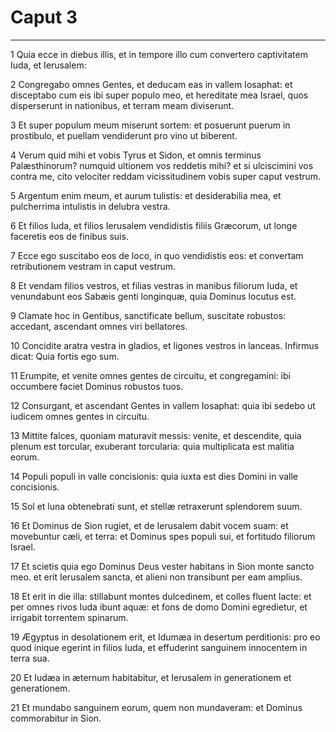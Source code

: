 # Caput 3

***

1 Quia ecce in diebus illis, et in tempore illo cum convertero captivitatem Iuda, et Ierusalem:

2 Congregabo omnes Gentes, et deducam eas in vallem Iosaphat: et disceptabo cum eis ibi super populo meo, et hereditate mea Israel, quos disperserunt in nationibus, et terram meam diviserunt.

3 Et super populum meum miserunt sortem: et posuerunt puerum in prostibulo, et puellam vendiderunt pro vino ut biberent.

4 Verum quid mihi et vobis Tyrus et Sidon, et omnis terminus Palæsthinorum? numquid ultionem vos reddetis mihi? et si ulciscimini vos contra me, cito velociter reddam vicissitudinem vobis super caput vestrum.

5 Argentum enim meum, et aurum tulistis: et desiderabilia mea, et pulcherrima intulistis in delubra vestra.

6 Et filios Iuda, et filios Ierusalem vendidistis filiis Græcorum, ut longe faceretis eos de finibus suis.

7 Ecce ego suscitabo eos de loco, in quo vendidistis eos: et convertam retributionem vestram in caput vestrum.

8 Et vendam filios vestros, et filias vestras in manibus filiorum Iuda, et venundabunt eos Sabæis genti longinquæ, quia Dominus locutus est.

9 Clamate hoc in Gentibus, sanctificate bellum, suscitate robustos: accedant, ascendant omnes viri bellatores.

10 Concidite aratra vestra in gladios, et ligones vestros in lanceas. Infirmus dicat: Quia fortis ego sum.

11 Erumpite, et venite omnes gentes de circuitu, et congregamini: ibi occumbere faciet Dominus robustos tuos.

12 Consurgant, et ascendant Gentes in vallem Iosaphat: quia ibi sedebo ut iudicem omnes gentes in circuitu.

13 Mittite falces, quoniam maturavit messis: venite, et descendite, quia plenum est torcular, exuberant torcularia: quia multiplicata est malitia eorum.

14 Populi populi in valle concisionis: quia iuxta est dies Domini in valle concisionis.

15 Sol et luna obtenebrati sunt, et stellæ retraxerunt splendorem suum.

16 Et Dominus de Sion rugiet, et de Ierusalem dabit vocem suam: et movebuntur cæli, et terra: et Dominus spes populi sui, et fortitudo filiorum Israel.

17 Et scietis quia ego Dominus Deus vester habitans in Sion monte sancto meo. et erit Ierusalem sancta, et alieni non transibunt per eam amplius.

18 Et erit in die illa: stillabunt montes dulcedinem, et colles fluent lacte: et per omnes rivos Iuda ibunt aquæ: et fons de domo Domini egredietur, et irrigabit torrentem spinarum.

19 Ægyptus in desolationem erit, et Idumæa in desertum perditionis: pro eo quod inique egerint in filios Iuda, et effuderint sanguinem innocentem in terra sua.

20 Et Iudæa in æternum habitabitur, et Ierusalem in generationem et generationem.

21 Et mundabo sanguinem eorum, quem non mundaveram: et Dominus commorabitur in Sion.

